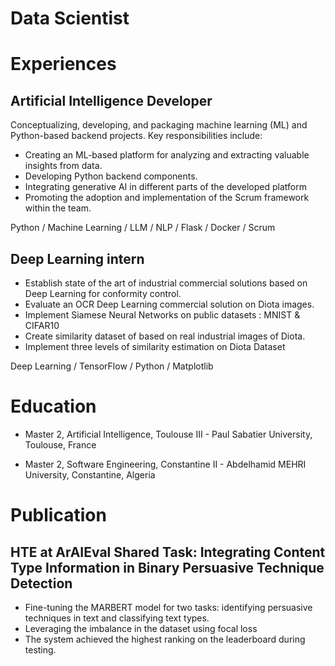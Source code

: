 # Data Scientist
# Experiences
## Artificial Intelligence Developer
Conceptualizing, developing, and packaging machine learning (ML) and Python-based backend projects. Key responsibilities include:
- Creating an ML-based platform for analyzing and extracting valuable insights from data.
- Developing Python backend components.
- Integrating generative AI in different parts of the developed platform
- Promoting the adoption and implementation of the Scrum framework within the team.

Python / Machine Learning / LLM / NLP / Flask / Docker / Scrum

## 	Deep Learning intern
- Establish state of the art of industrial commercial solutions based on Deep Learning for conformity control.
- Evaluate an OCR Deep Learning commercial solution on Diota images.
- Implement Siamese Neural Networks on public datasets : MNIST & CIFAR10
- Create similarity dataset of based on real industrial images of Diota.
- Implement three levels of similarity estimation on Diota Dataset

Deep Learning / TensorFlow / Python / Matplotlib

# Education
- Master 2, Artificial Intelligence, Toulouse III - Paul Sabatier University, Toulouse, France

- Master 2, Software Engineering, Constantine II - Abdelhamid MEHRI University, Constantine, Algeria

# Publication 
## HTE at ArAIEval Shared Task: Integrating Content Type Information in Binary Persuasive Technique Detection
- Fine-tuning the MARBERT model for two tasks: identifying persuasive techniques in text and classifying text types. 
- Leveraging the imbalance in the dataset using focal loss
- The system achieved the highest ranking on the leaderboard during testing.

